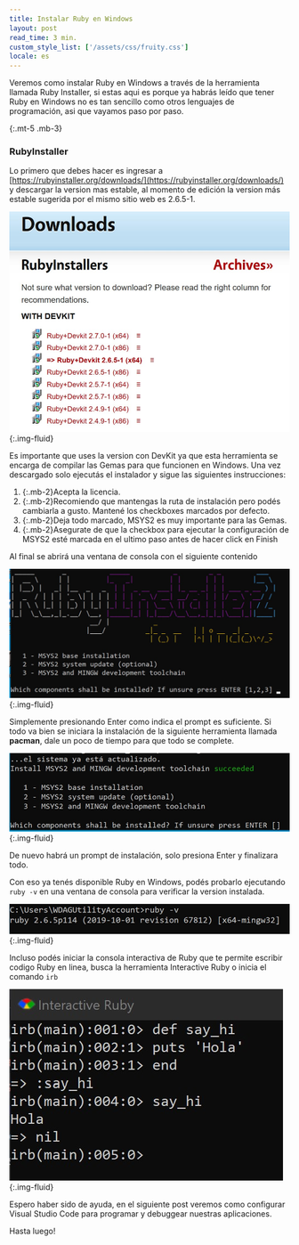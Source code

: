 ```yaml
---
title: Instalar Ruby en Windows
layout: post
read_time: 3 min.
custom_style_list: ['/assets/css/fruity.css']
locale: es
---
```

Veremos como instalar Ruby en Windows a través de la herramienta llamada Ruby Installer, si estas aqui es porque ya habrás leído que tener Ruby en Windows no es tan sencillo como otros lenguajes de programación, asi que vayamos paso por paso.

{:.mt-5 .mb-3}
### RubyInstaller

Lo primero que debes hacer es ingresar a [https://rubyinstaller.org/downloads/](https://rubyinstaller.org/downloads/) y descargar la version mas estable, al momento de edición la version más estable sugerida por el mismo sitio web es 2.6.5-1.

![Versiones de Ruby](/assets/images/posts/installation/ruby_version.jpg){:.img-fluid}

Es importante que uses la version con DevKit ya que esta herramienta se encarga de compilar las Gemas para que funcionen en Windows.
Una vez descargado solo ejecutás el instalador y sigue las siguientes instrucciones:

1. {:.mb-2}Acepta la licencia.
2. {:.mb-2}Recomiendo que mantengas la ruta de instalación pero podés cambiarla a gusto. Mantené los checkboxes marcados por defecto.
3. {:.mb-2}Deja todo marcado, MSYS2 es muy importante para las Gemas.
4. {:.mb-2}Asegurate de que la checkbox para ejecutar la configuración de MSYS2 esté marcada en el ultimo paso antes de hacer click en Finish

Al final se abrirá una ventana de consola con el siguiente contenido

![Instalacion MSYS2](/assets/images/posts/installation/msys2_installation.jpg){:.img-fluid}

Simplemente presionando Enter como indica el prompt es suficiente. Si todo va bien se iniciara la instalación de la siguiente herramienta llamada **pacman**, dale un poco de tiempo para que todo se complete.

![Instalacion MSYS2 Final](/assets/images/posts/installation/msys2_installation_2.jpg){:.img-fluid}

De nuevo habrá un prompt de instalación, solo presiona Enter y finalizara todo.

Con eso ya tenés disponible Ruby en Windows, podés probarlo ejecutando `ruby -v` en una ventana de consola para verificar la version instalada.

![Ruby Instalado](/assets/images/posts/installation/ruby_installed.jpg){:.img-fluid}

Incluso podés iniciar la consola interactiva de Ruby que te permite escribir codigo Ruby en linea, busca la herramienta Interactive Ruby o inicia el comando `irb`

![IRB](/assets/images/posts/installation/irb.jpg){:.img-fluid}

Espero haber sido de ayuda, en el siguiente post veremos como configurar Visual Studio Code para programar y debuggear nuestras aplicaciones.

Hasta luego!